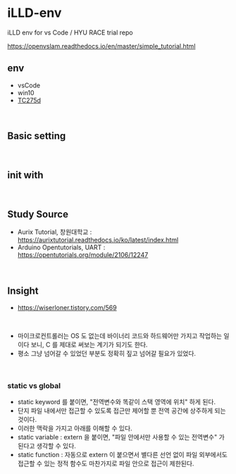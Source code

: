 # iLLD-env
iLLD env for vs Code / HYU RACE trial repo


https://openvslam.readthedocs.io/en/master/simple_tutorial.html


## env

- vsCode
- win10
- [TC275d](https://kr.rs-online.com/web/c/semiconductors/semiconductor-development-kits/processor-microcontroller-development-kits/)

<br>

## Basic setting




<br>

## init with


<br>

## Study Source

- Aurix Tutorial, 창원대학교 : https://aurixtutorial.readthedocs.io/ko/latest/index.html
- Arduino Opentutorials, UART : https://opentutorials.org/module/2106/12247


<br>

## Insight

- https://wiserloner.tistory.com/569

<br>

- 마이크로컨트롤러는 OS 도 없는데 바이너리 코드와 하드웨어만 가지고 작업하는 일이다 보니, C 를 제대로 써보는 계기가 되기도 한다.
- 평소 그냥 넘어갈 수 있었던 부분도 정확히 짚고 넘어갈 필요가 있었다.

<br>

### static vs global

- static keyword 를 붙이면, "전역변수와 똑같이 스택 영역에 위치" 하게 된다.
- 단지 파일 내에서만 접근할 수 있도록 접근만 제어할 뿐 전역 공간에 상주하게 되는 것이다.
- 이러한 맥락을 가지고 아래를 이해할 수 있다.
- static variable : extern 을 붙이면, "파일 안에서만 사용할 수 있는 전역변수" 가 된다고 생각할 수 있다.
- static function : 자동으로 extern 이 붙으면서 별다른 선언 없이 파일 외부에서도 접근할 수 있는 정적 함수도 마찬가지로 파일 안으로 접근이 제한된다.

<br>

